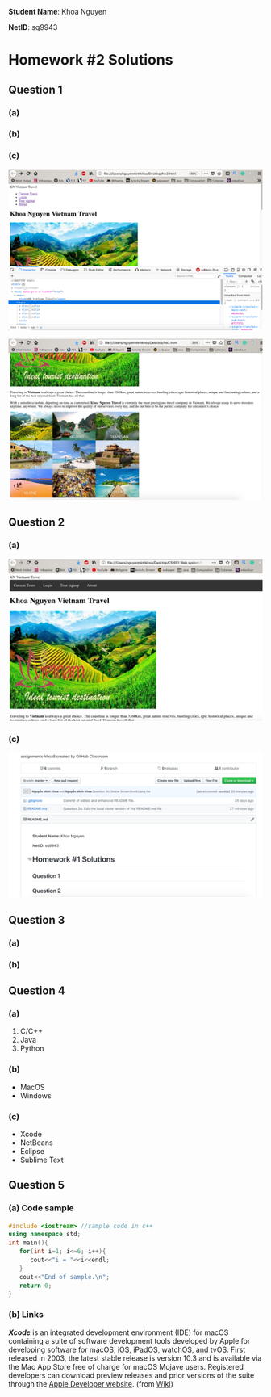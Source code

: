 **Student Name**:  Khoa Nguyen

**NetID**: sq9943

# Homework #2 Solutions

## Question 1 
### (a)

### (b)

### (c)

![1c1](images/1c1.png)

![1c2](images/1c2.png)

## Question 2
### (a)

![2a](images/2a.png)

### (c)

![2c](images/2c.png)

## Question 3
### (a)

### (b)

## Question 4
### (a)

1. C/C++
2. Java
3. Python

### (b)

* MacOS
* Windows

### (c)

* Xcode
* NetBeans
* Eclipse
* Sublime Text

## Question 5
### (a) **Code sample**

```c++
#include <iostream> //sample code in c++
using namespace std;
int main(){
   for(int i=1; i<=6; i++){
      cout<<"i = "<<i<<endl;
   }
   cout<<"End of sample.\n";
   return 0;
}
```

### (b) **Links**

***Xcode*** is an integrated development environment (IDE) for macOS containing a suite of software development tools developed by Apple for developing software for macOS, iOS, iPadOS, watchOS, and tvOS. First released in 2003, the latest stable release is version 10.3 and is available via the Mac App Store free of charge for macOS Mojave users. Registered developers can download preview releases and prior versions of the suite through the [Apple Developer website](https://developer.apple.com/xcode/). (from [Wiki](https://en.wikipedia.org/wiki/Xcode))